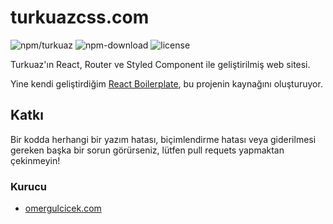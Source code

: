 # turkuazcss.com

![npm/turkuaz](https://img.shields.io/npm/v/turkuaz)
![npm-download](https://img.shields.io/npm/dt/turkuaz)
![license](https://img.shields.io/github/license/omergulcicek/turkuaz)

Turkuaz'ın React, Router ve Styled Component ile geliştirilmiş web sitesi.

Yine kendi geliştirdiğim [React Boilerplate](https://github.com/omergulcicek/react-boilerplate), bu projenin kaynağını oluşturuyor.

## Katkı

Bir kodda herhangi bir yazım hatası, biçimlendirme hatası veya giderilmesi gereken başka bir sorun görürseniz, lütfen pull requets yapmaktan çekinmeyin!

### Kurucu

- [omergulcicek.com](https://omergulcicek.com/)
